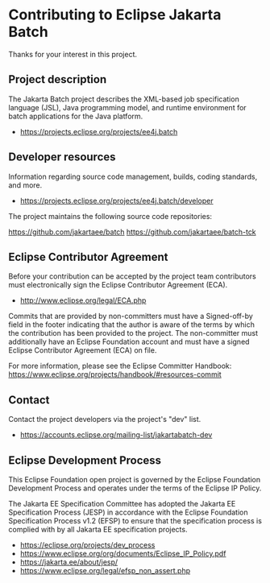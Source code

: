 # Contributing to Eclipse Jakarta Batch

Thanks for your interest in this project.

## Project description

The Jakarta Batch project describes the XML-based job specification language
(JSL), Java programming model, and runtime environment for batch applications
for the Java platform.

* https://projects.eclipse.org/projects/ee4j.batch

## Developer resources

Information regarding source code management, builds, coding standards, and
more.

* https://projects.eclipse.org/projects/ee4j.batch/developer

The project maintains the following source code repositories:

https://github.com/jakartaee/batch
https://github.com/jakartaee/batch-tck

## Eclipse Contributor Agreement

Before your contribution can be accepted by the project team contributors must
electronically sign the Eclipse Contributor Agreement (ECA).

* http://www.eclipse.org/legal/ECA.php

Commits that are provided by non-committers must have a Signed-off-by field in
the footer indicating that the author is aware of the terms by which the
contribution has been provided to the project. The non-committer must
additionally have an Eclipse Foundation account and must have a signed Eclipse
Contributor Agreement (ECA) on file.

For more information, please see the Eclipse Committer Handbook:
https://www.eclipse.org/projects/handbook/#resources-commit

## Contact

Contact the project developers via the project's "dev" list.

* https://accounts.eclipse.org/mailing-list/jakartabatch-dev

## Eclipse Development Process

This Eclipse Foundation open project is governed by the Eclipse Foundation
Development Process and operates under the terms of the Eclipse IP Policy.

The Jakarta EE Specification Committee has adopted the Jakarta EE Specification
Process (JESP) in accordance with the Eclipse Foundation Specification Process
v1.2 (EFSP) to ensure that the specification process is complied with by all
Jakarta EE specification projects.

* https://eclipse.org/projects/dev_process
* https://www.eclipse.org/org/documents/Eclipse_IP_Policy.pdf
* https://jakarta.ee/about/jesp/
* https://www.eclipse.org/legal/efsp_non_assert.php